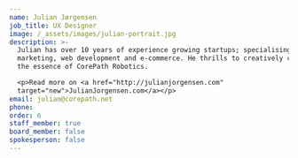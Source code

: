 ```yaml
---
name: Julian Jørgensen
job_title: UX Designer
image: /_assets/images/julian-portrait.jpg
description: >-
  Julian has over 10 years of experience growing startups; specialising in
  marketing, web development and e-commerce. He thrills to creatively communicate
  the essence of CorePath Robotics.

  <p>Read more on <a href="http://julianjorgensen.com"
  target="new">JulianJorgensen.com</a></p>
email: julian@corepath.net
phone:
order: 6
staff_member: true
board_member: false
spokesperson: false
---
```

